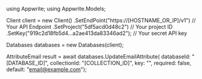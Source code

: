 using Appwrite;
using Appwrite.Models;

Client client = new Client()
    .SetEndPoint("https://[HOSTNAME_OR_IP]/v1") // Your API Endpoint
    .SetProject("5df5acd0d48c2") // Your project ID
    .SetKey("919c2d18fb5d4...a2ae413da83346ad2"); // Your secret API key

Databases databases = new Databases(client);

AttributeEmail result = await databases.UpdateEmailAttribute(
    databaseId: "[DATABASE_ID]",
    collectionId: "[COLLECTION_ID]",
    key: "",
    required: false,
    default: "email@example.com");